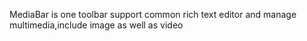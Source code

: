 MediaBar is one toolbar support common rich text editor and manage multimedia,include image as well as video
